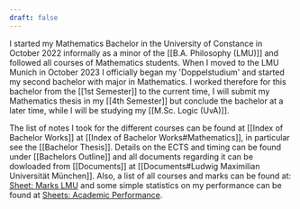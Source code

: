```yaml
---
draft: false
---
```

I started my Mathematics Bachelor in the University of Constance in October 2022 informally as a minor of the [[B.A. Philosophy (LMU)]] and followed all courses of Mathematics students. When I moved to the LMU Munich in October 2023 I officially began my 'Doppelstudium' and started my second bachelor with major in Mathematics. I worked therefore for this bachelor from the [[1st Semester]] to the current time, I will submit my Mathematics thesis in my [[4th Semester]] but conclude the bachelor at a later time, while I will be studying my [[M.Sc. Logic (UvA)]].

The list of notes I took for the different courses can be found at [[Index of Bachelor Works]] at [[Index of Bachelor Works#Mathematics]], in particular see the [[Bachelor Thesis]]. Details on the ECTS and timing can be found under [[Bachelors Outline]] and all documents regarding it can be dowloaded from [[Documents]] at [[Documents#Ludwig Maximilian Universität München]]. Also, a list of all courses and marks can be found at: [Sheet: Marks LMU](https://docs.google.com/spreadsheets/d/1NNubLg1C2IOX1Rs3ishnJDjQ0yhacul_Y8lLVrWSW6c/edit?usp=sharing) and some simple statistics on my performance can be found at [Sheets: Academic Performance](https://docs.google.com/spreadsheets/d/1zl16xKUkKdtIeqCnpCjX7d2LFcM73WJWPsHTkUh2BRc/edit?usp=sharing).
